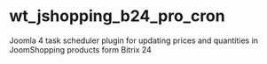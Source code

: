 # wt_jshopping_b24_pro_cron
Joomla 4 task scheduler plugin for updating prices and quantities in JoomShopping products form Bitrix 24
